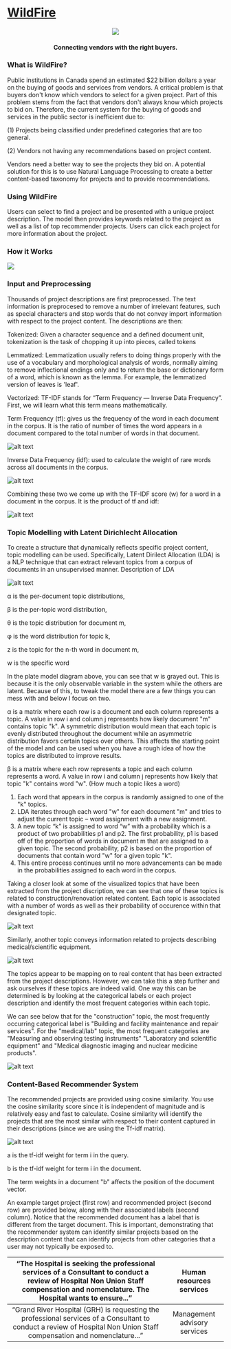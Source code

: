 # [WildFire](https://insight-wildfire.appspot.com/)

<p align = "center">
<img src="./WildFireApp/static/img/logo.png">
</p>
<h4 align="center">Connecting vendors with the right buyers.</a></h4>


### What is WildFire?

Public institutions in Canada spend an estimated $22 billion dollars a year on the buying of goods and services from vendors. A critical problem is that buyers don't know which vendors to select for a given project. Part of this problem stems from the fact that vendors don't always know which projects to bid on. Therefore, the current system for the buying of goods and services in the public sector is inefficient due to:

(1) Projects being classified under predefined categories that are too general.

(2) Vendors not having any recommendations based on project content.  

Vendors need a better way to see the projects they bid on. A potential solution for this is to use Natural Language Processing to create a better content-based taxonomy for projects and to provide recommendations. 


### Using WildFire

Users can select to find a project and be presented with a unique project description. The model then provides keywords related to the project as well as a list of top recommender projects. Users can click each project for more information about the project. 

### How it Works

![    ](./WildFireApp/static/img/concept.png)

### Input and Preprocessing

Thousands of project descriptions are first preprocessed. The text information is preprocesed to remove a number of irrelevant features, such as special characters and stop words that do not convey import information with respect to the project content. The descriptions are then:

Tokenized: Given a character sequence and a defined document unit, tokenization is the task of chopping it up into pieces, called tokens 

Lemmatized:  Lemmatization usually refers to doing things properly with the use of a vocabulary and morphological analysis of words, normally aiming to remove inflectional endings only and to return the base or dictionary form of a word, which is known as the lemma. For example, the lemmatized version of leaves is 'leaf'.

Vectorized: TF-IDF stands for “Term Frequency — Inverse Data Frequency”. First, we will learn what this term means mathematically.

Term Frequency (tf): gives us the frequency of the word in each document in the corpus. It is the ratio of number of times the word appears in a document compared to the total number of words in that document.

![alt text](./WildFireApp/static/img/tf.png)

Inverse Data Frequency (idf): used to calculate the weight of rare words across all documents in the corpus. 

![alt text](./WildFireApp/static/img/idf.png)

Combining these two we come up with the TF-IDF score (w) for a word in a document in the corpus. It is the product of tf and idf:

![alt text](./WildFireApp/static/img/tfidf.png)

### Topic Modelling with Latent Dirichlecht Allocation

To create a structure that dynamically reflects specific project content, topic modelling can be used. Specifically, Latent Dirilect Allocation (LDA) is a NLP technique that can extract relevant topics from a corpus of documents in an unsupervised manner. Description of LDA 

![alt text](./WildFireApp/static/img/lda.png)

α is the per-document topic distributions,

β is the per-topic word distribution,

θ is the topic distribution for document m,

φ is the word distribution for topic k,

z is the topic for the n-th word in document m,

w is the specific word

In the plate model diagram above, you can see that w is grayed out. This is because it is the only observable variable in the system while the others are latent. Because of this, to tweak the model there are a few things you can mess with and below I focus on two.

α is a matrix where each row is a document and each column represents a topic. A value in row i and column j represents how likely document "m" contains topic "k". A symmetric distribution would mean that each topic is evenly distributed throughout the document while an asymmetric distribution favors certain topics over others. This affects the starting point of the model and can be used when you have a rough idea of how the topics are distributed to improve results.

β is a matrix where each row represents a topic and each column represents a word. A value in row i and column j represents how likely that topic "k" contains word "w". (How much a topic likes a word)

1. Each word that appears in the corpus is randomly assigned to one of the "k" topics. 
2. LDA iterates through each word "w" for each document "m" and tries to adjust the current topic – word assignment with a new assignment. 
3. A new topic “k” is assigned to word “w” with a probability which is a product of two probabilities p1 and p2. The first probability, p1 is based off of the proportion of words in document m that are assigned to a given topic. The second probability, p2 is based on the proportion of documents that contain word "w" for a given topic "k".
4. This entire process continues until no more advancements can be made in the probabilities assigned to each word in the corpus.

Taking a closer look at some of the visualized topics that have been extracted from the project discription, we can see that one of these topics is related to construction/renovation related content. Each topic is associated with a number of words as well as their probability of occurence within that designated topic.

![alt text](./WildFireApp/static/img/topic_vis_1.png)

Similarly, another topic conveys information related to projects describing medical/scientific equipment. 

![alt text](./WildFireApp/static/img/topic_vis_2.png)

The topics appear to be mapping on to real content that has been extracted from the project descriptions. However, we can take this a step further and ask ourselves if these topics are indeed valid. One way this can be determined is by looking at the categorical labels or each project description and identify the most frequent categories within each topic.

We can see below that for the "construction" topic, the most frequently occurring categorical label is "Building and facility maintenance and repair services". For the "medical/lab" topic, the most frequent categories are "Measuring and observing testing instruments" "Laboratory and scientific equipment" and "Medical diagnostic imaging and nuclear medicine products".

![alt text](./WildFireApp/static/img/topic_category.png)

### Content-Based Recommender System

The recommended projects are provided using cosine similarity. You use the cosine similarity score since it is independent of magnitude and is relatively easy and fast to calculate. Cosine similarity will identify the projects that are the most similar with respect to their content captured in their descriptions (since we are using the Tf-idf matrix).

![alt text](./WildFireApp/static/img/cosine_1.png)

a is the tf-idf weight for term i in the query.

b is the tf-idf weight for term i in the document.

The term weights in a document "b" affects the position of the document vector. 

An example target project (first row) and recommended project (second row) are provided below, along with their associated labels (second column). Notice that the recommended document has a label that is different from the target document. This is important, demonstrating that the recommender system can identify similar projects based on the description content that can identify projects from other categories that a user may not typically be exposed to.


| “The Hospital is seeking the professional services of a Consultant to conduct a review of Hospital Non Union Staff compensation and nomenclature. The Hospital wants to ensure...” |   Human resources services   |
|:----------------------------------------------------------------------------------------------------------------------------------------------------------------------------------:|:----------------------------:|
|        “Grand River Hospital (GRH) is requesting the professional services of a Consultant to conduct a review of Hospital Non Union Staff compensation and nomenclature...”       | Management advisory services |